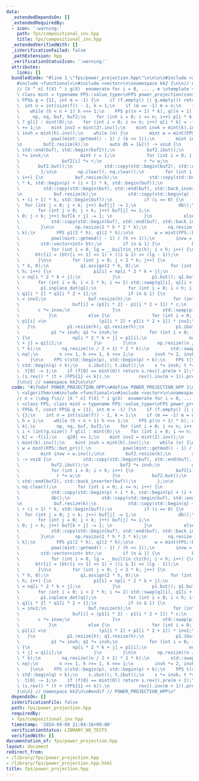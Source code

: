 ```yaml
---
data:
  _extendedDependsOn: []
  _extendedRequiredBy:
  - icon: ':warning:'
    path: fps/compositional_inv.hpp
    title: fps/compositional_inv.hpp
  _extendedVerifiedWith: []
  _isVerificationFailed: false
  _pathExtension: hpp
  _verificationStatusIcon: ':warning:'
  attributes:
    links: []
  bundledCode: "#line 1 \"fps/power_projection.hpp\"\n\n\n\n#include <algorithm>\n\
    #include <functional>\n#include <vector>\n\nnamespace kk2 {\n\n// n = \\deg f\n\
    // [X ^ n] f(X) ^ i g(X)  enumerate for i = 0, ... , m \ntemplate <class FPS,\
    \ class mint = typename FPS::value_type>\nFPS power_projection(const FPS& f, const\
    \ FPS& g = {1}, int m = -1) {\n    if (f.empty() || g.empty()) return {};\n  \
    \  int n = int(size(f)) - 1, k = 1;\n    if (m == -1) m = n;\n    int h = 1;\n\
    \    while (h < n + 1) h <<= 1;\n    FPS p((n + 1) * k), q((n + 1) * k),\n   \
    \     np, nq, buf, buf2;\n    for (int i = 0; i <= n; i++) p[i * k] = i < (int)g.size()\
    \ ? g[i] : mint(0);\n    for (int i = 0; i <= n; i++) q[i * k] = -f[i];\n    q[0]\
    \ += 1;\n    mint inv2 = mint(2).inv();\n    mint invk = mint(k).inv();\n    mint\
    \ invh = mint(h).inv();\n    while (n) {\n        mint w = mint(FPS::but_pr()).\n\
    \            pow((mint::getmod() - 1) / (k << 1));\n        mint invw = w.inv();\n\
    \n        buf2.resize(k);\n        auto db = [&]() -> void {\n            std::copy(std::begin(buf),\
    \ std::end(buf), std::begin(buf2));\n            buf2.ibut();\n            buf2\
    \ *= invk;\n            mint r = 1;\n            for (int i = 0; i < k; i++) {\n\
    \                buf2[i] *= r;\n                r *= w;\n            }\n     \
    \       buf2.but();\n            std::copy(std::begin(buf2), std::end(buf2), std::back_inserter(buf));\n\
    \        };\n\n        np.clear(), nq.clear();\n        for (int i = 0; i <= n;\
    \ i++) {\n            buf.resize(k);\n            std::copy(std::begin(p) + i\
    \ * k, std::begin(p) + (i + 1) * k, std::begin(buf));\n            db();\n   \
    \         std::copy(std::begin(buf), std::end(buf), std::back_inserter(np));\n\
    \n            buf.resize(k);\n            std::copy(std::begin(q) + i * k, std::begin(q)\
    \ + (i + 1) * k, std::begin(buf));\n            if (i == 0) {\n              \
    \  for (int j = 0; j < k; j++) buf[j] -= 1;\n                db();\n         \
    \       for (int j = 0; j < k; j++) buf[j] += 1;\n                for (int j =\
    \ 0; j < k; j++) buf[k + j] -= 1; \n            }\n            else db();\n\n\
    \            std::copy(std::begin(buf), std::end(buf), std::back_inserter(nq));\n\
    \        }\n\n        np.resize(2 * h * 2 * k);\n        nq.resize(2 * h * 2 *\
    \ k);\n        FPS p1(2 * h), q1(2 * h);\n\n        w = mint(FPS::but_pr()).\n\
    \            pow((mint::getmod() - 1) / (h << 1));\n        invw = w.inv();\n\
    \        std::vector<int> btr;\n        if (n & 1) {\n            btr.resize(h);\n\
    \            for (int i = 0, lg = __builtin_ctz(h); i < h; i++) {\n          \
    \      btr[i] = (btr[i >> 1] >> 1) + ((i & 1) << (lg - 1));\n            }\n \
    \       }\n\n        for (int j = 0; j < 2 * k; j++) {\n            p1.assign(2\
    \ * h, 0);\n            q1.assign(2 * h, 0);\n            for (int i = 0; i <\
    \ h; i++) {\n                p1[i] = np[i * 2 * k + j];\n                q1[i]\
    \ = nq[i * 2 * k + j];\n            }\n            p1.but(); q1.but();\n     \
    \       for (int i = 0; i < 2 * h; i += 2) std::swap(q1[i], q1[i + 1]);\n    \
    \        p1.inplace_dot(q1);\n            for (int i = 0; i < h; i++) q1[i] =\
    \ q1[i * 2] * q1[i * 2 + 1];\n            if (n & 1) {\n                mint c\
    \ = inv2;\n                buf.resize(h);\n                for (int i : btr) {\n\
    \                    buf[i] = (p1[i * 2] - p1[i * 2 + 1]) * c;\n             \
    \       c *= invw;\n                }\n                std::swap(p1, buf);\n \
    \           }\n            else {\n                for (int i = 0; i < h; i++)\
    \ p1[i] =\n                    (p1[i * 2] + p1[i * 2 + 1]) * inv2;\n         \
    \   }\n            p1.resize(h); q1.resize(h);\n            p1.ibut(); q1.ibut();\n\
    \            p1 *= invh; q1 *= invh;\n            for (int i = 0; i < h; i++)\
    \ {\n                np[i * 2 * k + j] = p1[i];\n                nq[i * 2 * k\
    \ + j] = q1[i];\n            }\n        }\n\n        np.resize((n / 2 + 1) * 2\
    \ * k);\n        nq.resize((n / 2 + 1) * 2 * k);\n        std::swap(p, np); std::swap(q,\
    \ nq);\n        n >>= 1, h >>= 1, k <<= 1;\n        invh *= 2, invk *= inv2;\n\
    \    }\n\n    FPS s(std::begin(p), std::begin(p) + k);\n    FPS t(std::begin(q),\
    \ std::begin(q) + k);\n    s.ibut(); t.ibut();\n    s *= invk; t *= invk;\n  \
    \  t[0] -= 1;\n    if (f[0] == mint(0)) return s.rev().pre(m + 1);\n    return\
    \ (s.rev() * (t + (FPS{1} << k)).\n           rev().inv(m + 1)).pre(m + 1);\n\
    }\n\n} // namespace kk2\n\n\n"
  code: "#ifndef POWER_PROJECTION_HPP\n#define POWER_PROJECTION_HPP 1\n\n#include\
    \ <algorithm>\n#include <functional>\n#include <vector>\n\nnamespace kk2 {\n\n\
    // n = \\deg f\n// [X ^ n] f(X) ^ i g(X)  enumerate for i = 0, ... , m \ntemplate\
    \ <class FPS, class mint = typename FPS::value_type>\nFPS power_projection(const\
    \ FPS& f, const FPS& g = {1}, int m = -1) {\n    if (f.empty() || g.empty()) return\
    \ {};\n    int n = int(size(f)) - 1, k = 1;\n    if (m == -1) m = n;\n    int\
    \ h = 1;\n    while (h < n + 1) h <<= 1;\n    FPS p((n + 1) * k), q((n + 1) *\
    \ k),\n        np, nq, buf, buf2;\n    for (int i = 0; i <= n; i++) p[i * k] =\
    \ i < (int)g.size() ? g[i] : mint(0);\n    for (int i = 0; i <= n; i++) q[i *\
    \ k] = -f[i];\n    q[0] += 1;\n    mint inv2 = mint(2).inv();\n    mint invk =\
    \ mint(k).inv();\n    mint invh = mint(h).inv();\n    while (n) {\n        mint\
    \ w = mint(FPS::but_pr()).\n            pow((mint::getmod() - 1) / (k << 1));\n\
    \        mint invw = w.inv();\n\n        buf2.resize(k);\n        auto db = [&]()\
    \ -> void {\n            std::copy(std::begin(buf), std::end(buf), std::begin(buf2));\n\
    \            buf2.ibut();\n            buf2 *= invk;\n            mint r = 1;\n\
    \            for (int i = 0; i < k; i++) {\n                buf2[i] *= r;\n  \
    \              r *= w;\n            }\n            buf2.but();\n            std::copy(std::begin(buf2),\
    \ std::end(buf2), std::back_inserter(buf));\n        };\n\n        np.clear(),\
    \ nq.clear();\n        for (int i = 0; i <= n; i++) {\n            buf.resize(k);\n\
    \            std::copy(std::begin(p) + i * k, std::begin(p) + (i + 1) * k, std::begin(buf));\n\
    \            db();\n            std::copy(std::begin(buf), std::end(buf), std::back_inserter(np));\n\
    \n            buf.resize(k);\n            std::copy(std::begin(q) + i * k, std::begin(q)\
    \ + (i + 1) * k, std::begin(buf));\n            if (i == 0) {\n              \
    \  for (int j = 0; j < k; j++) buf[j] -= 1;\n                db();\n         \
    \       for (int j = 0; j < k; j++) buf[j] += 1;\n                for (int j =\
    \ 0; j < k; j++) buf[k + j] -= 1; \n            }\n            else db();\n\n\
    \            std::copy(std::begin(buf), std::end(buf), std::back_inserter(nq));\n\
    \        }\n\n        np.resize(2 * h * 2 * k);\n        nq.resize(2 * h * 2 *\
    \ k);\n        FPS p1(2 * h), q1(2 * h);\n\n        w = mint(FPS::but_pr()).\n\
    \            pow((mint::getmod() - 1) / (h << 1));\n        invw = w.inv();\n\
    \        std::vector<int> btr;\n        if (n & 1) {\n            btr.resize(h);\n\
    \            for (int i = 0, lg = __builtin_ctz(h); i < h; i++) {\n          \
    \      btr[i] = (btr[i >> 1] >> 1) + ((i & 1) << (lg - 1));\n            }\n \
    \       }\n\n        for (int j = 0; j < 2 * k; j++) {\n            p1.assign(2\
    \ * h, 0);\n            q1.assign(2 * h, 0);\n            for (int i = 0; i <\
    \ h; i++) {\n                p1[i] = np[i * 2 * k + j];\n                q1[i]\
    \ = nq[i * 2 * k + j];\n            }\n            p1.but(); q1.but();\n     \
    \       for (int i = 0; i < 2 * h; i += 2) std::swap(q1[i], q1[i + 1]);\n    \
    \        p1.inplace_dot(q1);\n            for (int i = 0; i < h; i++) q1[i] =\
    \ q1[i * 2] * q1[i * 2 + 1];\n            if (n & 1) {\n                mint c\
    \ = inv2;\n                buf.resize(h);\n                for (int i : btr) {\n\
    \                    buf[i] = (p1[i * 2] - p1[i * 2 + 1]) * c;\n             \
    \       c *= invw;\n                }\n                std::swap(p1, buf);\n \
    \           }\n            else {\n                for (int i = 0; i < h; i++)\
    \ p1[i] =\n                    (p1[i * 2] + p1[i * 2 + 1]) * inv2;\n         \
    \   }\n            p1.resize(h); q1.resize(h);\n            p1.ibut(); q1.ibut();\n\
    \            p1 *= invh; q1 *= invh;\n            for (int i = 0; i < h; i++)\
    \ {\n                np[i * 2 * k + j] = p1[i];\n                nq[i * 2 * k\
    \ + j] = q1[i];\n            }\n        }\n\n        np.resize((n / 2 + 1) * 2\
    \ * k);\n        nq.resize((n / 2 + 1) * 2 * k);\n        std::swap(p, np); std::swap(q,\
    \ nq);\n        n >>= 1, h >>= 1, k <<= 1;\n        invh *= 2, invk *= inv2;\n\
    \    }\n\n    FPS s(std::begin(p), std::begin(p) + k);\n    FPS t(std::begin(q),\
    \ std::begin(q) + k);\n    s.ibut(); t.ibut();\n    s *= invk; t *= invk;\n  \
    \  t[0] -= 1;\n    if (f[0] == mint(0)) return s.rev().pre(m + 1);\n    return\
    \ (s.rev() * (t + (FPS{1} << k)).\n           rev().inv(m + 1)).pre(m + 1);\n\
    }\n\n} // namespace kk2\n\n#endif // POWER_PROJECTION_HPP\n"
  dependsOn: []
  isVerificationFile: false
  path: fps/power_projection.hpp
  requiredBy:
  - fps/compositional_inv.hpp
  timestamp: '2024-09-09 21:04:16+09:00'
  verificationStatus: LIBRARY_NO_TESTS
  verifiedWith: []
documentation_of: fps/power_projection.hpp
layout: document
redirect_from:
- /library/fps/power_projection.hpp
- /library/fps/power_projection.hpp.html
title: fps/power_projection.hpp
---
```

